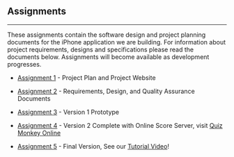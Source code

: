 ## Assignments ##

---

These assignments contain the software design and project planning documents for the iPhone application we are building.  For information about project requirements, designs and specifications please read the documents below.  Assignments will become available as development progresses.

  * [Assignment 1](http://cmpt275group11.googlecode.com/files/Group-11-ProjectPlan.doc) - Project Plan and Project Website

  * [Assignment 2](http://code.google.com/p/cmpt275group11/wiki/Assignment2) - Requirements, Design, and Quality Assurance Documents

  * [Assignment 3](http://cmpt275group11.googlecode.com/files/Group-11-Assignment3.zip) - Version 1 Prototype

  * [Assignment 4](http://cmpt275group11.googlecode.com/files/Group11-Assignment4.zip) - Version 2 Complete with Online Score Server, visit [Quiz Monkey Online](http://quizmonkey.x10hosting.com)

  * [Assignment 5](http://cmpt275group11.googlecode.com/files/Group-11-Assignment5.zip) - Final Version, See our [Tutorial Video](http://www.youtube.com/watch?v=eIlro9SSx4s)!